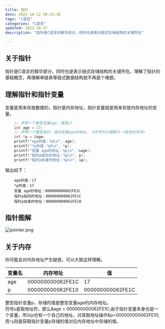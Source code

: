 ```yaml
---
title: 指针
date: 2022-10-12 10:15:36
tags: "C语言"
categories: "C语言"
updated: 2022-10-17
description: "指针是C语言的精华部分，同时也是表示链式存储结构的关键所在"

---
```

## 关于指针 

指针是C语言的精华部分，同时也是表示链式存储结构的关键所在。理解了指针的基础概念，再理解单链表等链式数据结构就不再是个难题。

## 理解指针和指针变量  

变量是用来存放数据的，指针是内存地址，指针变量就是用来存放内存地址的变量。

```c
    // 声明一个整型变量age，值是17
    int age = 17;
    // 声明一个整型指针，指向变量age的地址， &符号可以理解为 <取地址符号>
    int *p = &age;
    printf("age的值：%d\n", age);
    printf("*p的值：%d\n", *p);
    printf("变量 age的地址：%p\n", &age);
    printf("指针p指向的地址：%p\n", p);
    printf("指针p自身的地址：%p\n", &p);
```

输出如下：  

```
    age的值：17  
    *p的值：17  
    变量 age的地址：000000000062FE1C  
    指针p指向的地址：000000000062FE1C  
    指针p自身的地址：000000000062FE10  
```

## 指针图解

![pointer.png][1]

## 关于内存  

你可能会对内存地址产生疑惑，可以大致这样理解。

|变量名|  内存地址   | 值  |
|  ---- |  ----  | ----  |
|age| 000000000062FE1C   | 17 |
|p| 000000000062FE10   | 000000000062FE1C |

整型指针变量p，存储的值是整型变量age的内存地址。  
符号`&`是取地址符，那么&age = 000000000062FE1C;由于指针变量本身也是一个变量，所以p也有一个自己的地址，对其取地址操作&p=000000000062FE10;
而`*p`则是获取指针变量p存储的值对应内存地址中存储的值。


  [1]: https://lookcos.cn/usr/uploads/2021/11/3435806864.png